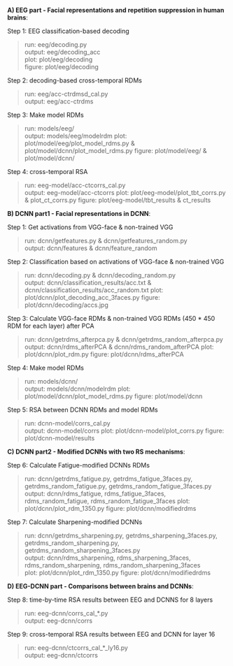 **A) EEG part - Facial representations and repetition suppression in human brains**:

Step 1: EEG classification-based decoding
> run: eeg/decoding.py  
> output: eeg/decoding_acc  
> plot: plot/eeg/decoding  
> figure: plot/eeg/decoding  

Step 2: decoding-based cross-temporal RDMs
> run: eeg/acc-ctrdmsd_cal.py  
> output: eeg/acc-ctrdms

Step 3: Make model RDMs
> run: models/eeg/  
> output: models/eeg/modelrdm
> plot: plot/model/eeg/plot_model_rdms.py & plot/model/dcnn/plot_model_rdms.py
> figure: plot/model/eeg/ & plot/model/dcnn/

Step 4: cross-temporal RSA
> run: eeg-model/acc-ctcorrs_cal.py  
> output: eeg-model/acc-ctcorrs
> plot: plot/eeg-model/plot_tbt_corrs.py & plot_ct_corrs.py
> figure: plot/eeg-model/tbt_results & ct_results

**B) DCNN part1 - Facial representations in DCNN**:

Step 1: Get activations from VGG-face & non-trained VGG
> run: dcnn/getfeatures.py & dcnn/getfeatures_random.py  
> output: dcnn/features & dcnn/feature_random

Step 2: Classification based on activations of VGG-face & non-trained VGG
> run: dcnn/decoding.py & dcnn/decoding_random.py  
> output: dcnn/classification_results/acc.txt & dcnn/classification_results/acc_random.txt
> plot: plot/dcnn/plot_decoding_acc_3faces.py
> figure: plot/dcnn/decoding/accs.jpg

Step 3: Calculate VGG-face RDMs & non-trained VGG RDMs (450 * 450 RDM for each layer) after PCA
> run: dcnn/getrdms_afterpca.py & dcnn/getrdms_random_afterpca.py  
> output: dcnn/rdms_afterPCA & dcnn/rdms_random_afterPCA
> plot: plot/dcnn/plot_rdm.py
> figure: plot/dcnn/rdms_afterPCA

Step 4: Make model RDMs
> run: models/dcnn/  
> output: models/dcnn/modelrdm
> plot: plot/model/dcnn/plot_model_rdms.py
> figure: plot/model/dcnn

Step 5: RSA between DCNN RDMs and model RDMs
> run: dcnn-model/corrs_cal.py  
> output: dcnn-model/corrs
> plot: plot/dcnn-model/plot_corrs.py
> figure: plot/dcnn-model/results

**C) DCNN part2 - Modified DCNNs with two RS mechanisms**:

Step 6: Calculate Fatigue-modified DCNNs RDMs
> run: dcnn/getrdms_fatigue.py, getrdms_fatigue_3faces.py, getrdms_random_fatigue.py, getrdms_random_fatigue_3faces.py  
> output: dcnn/rdms_fatigue, rdms_fatigue_3faces, rdms_random_fatigue, rdms_random_fatigue_3faces
> plot: plot/dcnn/plot_rdm_1350.py
> figure: plot/dcnn/modifiedrdms

Step 7: Calculate Sharpening-modified DCNNs
> run: dcnn/getrdms_sharpening.py, getrdms_sharpening_3faces.py, getrdms_random_sharpening.py, getrdms_random_sharpening_3faces.py  
> output: dcnn/rdms_sharpening, rdms_sharpening_3faces, rdms_random_sharpening, rdms_random_sharpening_3faces  
> plot: plot/dcnn/plot_rdm_1350.py
> figure: plot/dcnn/modifiedrdms

**D) EEG-DCNN part - Comparisons between brains and DCNNs**:

Step 8: time-by-time RSA results between EEG and DCNNS for 8 layers
> run: eeg-dcnn/corrs_cal_*.py  
> output: eeg-dcnn/corrs  

Step 9: cross-temporal RSA results between EEG and DCNN for layer 16
> run: eeg-dcnn/ctcorrs_cal_*_ly16.py  
> output: eeg-dcnn/ctcorrs  
